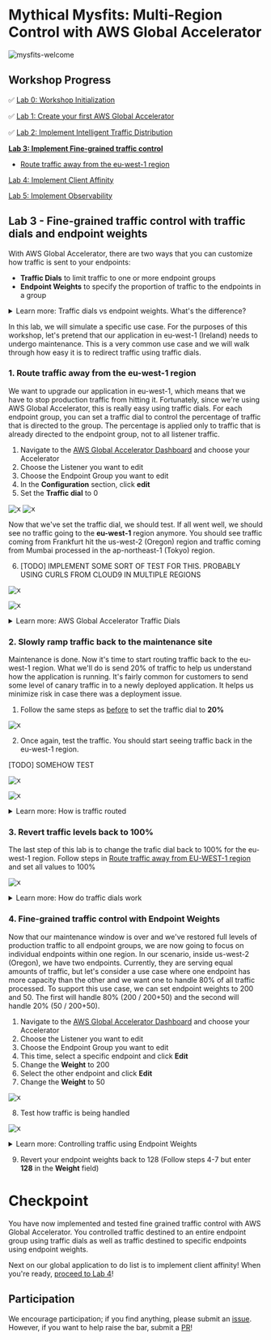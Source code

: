 # Mythical Mysfits: Multi-Region Control with AWS Global Accelerator

![mysfits-welcome](/images/mysfits-welcome.png)

## Workshop Progress
✅ [Lab 0: Workshop Initialization](../lab-0-init)

✅ [Lab 1: Create your first AWS Global Accelerator](../lab-1-create-aws-global-accelerator)

✅ [Lab 2: Implement Intelligent Traffic Distribution](../lab-2-traffic-distribution)

**[Lab 3: Implement Fine-grained traffic control](../lab-3-fine-grained-control)**
- [Route traffic away from the eu-west-1 region](#1)

[Lab 4: Implement Client Affinity](../lab-4-client-affinity)

[Lab 5: Implement Observability](../lab-5-observability)

## Lab 3 - Fine-grained traffic control with traffic dials and endpoint weights

With AWS Global Accelerator, there are two ways that you can customize how traffic is sent to your endpoints:
- **Traffic Dials** to limit traffic to one or more endpoint groups
- **Endpoint Weights** to specify the proportion of traffic to the endpoints in a group

<details>
<summary>Learn more: Traffic dials vs endpoint weights. What's the difference?</summary>

Depending on what you want to do, you will want to use either traffic dials, endpoint weights, or both. With traffic dials, you can control all the traffic going to an entire endpoint group. This is a higher level control. With endpoint weights, we're now inside the endpoint group and controlling specific endpoints within the group, giving you more granular control over the traffic going to specific endpoints.

For more information, see our [documentation](https://docs.aws.amazon.com/global-accelerator/latest/dg/introduction-how-it-works.html#introduction-traffic-dials-weights)

</details>

In this lab, we will simulate a specific use case. For the purposes of this workshop, let's pretend that our application in eu-west-1 (Ireland) needs to undergo maintenance. This is a very common use case and we will walk through how easy it is to redirect traffic using traffic dials.

<a name="1"/>

### 1. Route traffic away from the eu-west-1 region

We want to upgrade our application in eu-west-1, which means that we have to stop production traffic from hitting it. Fortunately, since we're using AWS Global Accelerator, this is really easy using traffic dials. For each endpoint group, you can set a traffic dial to control the percentage of traffic that is directed to the group. The percentage is applied only to traffic that is already directed to the endpoint group, not to all listener traffic.

1. Navigate to the [AWS Global Accelerator Dashboard](https://console.aws.amazon.com/ec2/v2/home#GlobalAcceleratorDashboard) and choose your Accelerator
2. Choose the Listener you want to edit
3. Choose the Endpoint Group you want to edit
4. In the **Configuration** section, click **edit**
5. Set the **Traffic dial** to 0

<kbd>![x](images/0-eu-west-1-1.png)</kbd>
<kbd>![x](images/0-eu-west-1-2.png)</kbd>

Now that we've set the traffic dial, we should test. If all went well, we should see no traffic going to the **eu-west-1** region anymore. You should see traffic coming from Frankfurt hit the us-west-2 (Oregon) region and traffic coming from Mumbai processed in the ap-northeast-1 (Tokyo) region.

6. [TODO] IMPLEMENT SOME SORT OF TEST FOR THIS. PROBABLY USING CURLS FROM CLOUD9 IN MULTIPLE REGIONS

<kbd>![x](images/0-frankfurt.png)</kbd>

<kbd>![x](images/0-mumbai.png)</kbd>

<details>
<summary>Learn more: AWS Global Accelerator Traffic Dials</summary>

For more information, see the [Adjusting Traffic Flow with Traffic Dials](https://docs.aws.amazon.com/global-accelerator/latest/dg/about-endpoint-groups-traffic-dial.html) documentation.

</details>

<a name="2"/>

### 2. Slowly ramp traffic back to the maintenance site

Maintenance is done. Now it's time to start routing traffic back to the eu-west-1 region. What we'll do is send 20% of traffic to help us understand how the application is running. It's fairly common for customers to send some level of canary traffic in to a newly deployed application. It helps us minimize risk in case there was a deployment issue.

1. Follow the same steps as [before](#1) to set the traffic dial to **20%**

<kbd>![x](images/20-eu-west-1.png)</kbd>

2. Once again, test the traffic. You should start seeing traffic back in the eu-west-1 region.

[TODO] SOMEHOW TEST

<kbd>![x](images/20-frankfurt.png)</kbd>

<kbd>![x](images/20-mumbai.png)</kbd>

<details>
<summary>Learn more: How is traffic routed</summary>

AWS Global Accelerator sends 20% of the traffic in EU-WEST-1 and 80% in the next closest available region, US-WEST-1 (Oregon) for requests from Frankfurt and AP-NORTHEAST-1 (Tokyo) for those from Mumbai.

</details>

<a name="3"/>

### 3. Revert traffic levels back to 100%

The last step of this lab is to change the trafic dial back to 100% for the eu-west-1 region. Follow steps in [Route traffic away from EU-WEST-1 region](#1) and set all values to 100%

<kbd>![x](images/default-traffic-dials.png)</kbd>

<details>
<summary>Learn more: How do traffic dials work</summary>

Adjusting Traffic Flow With Traffic Dials: https://docs.aws.amazon.com/global-accelerator/latest/dg/about-endpoint-groups-traffic-dial.html

</details>

<a name="4"/>

### 4. Fine-grained traffic control with Endpoint Weights

Now that our maintenance window is over and we've restored full levels of production traffic to all endpoint groups, we are now going to focus on individual endpoints within one region. In our scenario, inside us-west-2 (Oregon), we have two endpoints. Currently, they are serving equal amounts of traffic, but let's consider a use case where one endpoint has more capacity than the other and we want one to handle 80% of all traffic processed. To support this use case, we can set endpoint weights to 200 and 50. The first will handle 80% (200 / 200+50) and the second will handle 20% (50 / 200+50).

1. Navigate to the [AWS Global Accelerator Dashboard](https://console.aws.amazon.com/ec2/v2/home#GlobalAcceleratorDashboard) and choose your Accelerator
2. Choose the Listener you want to edit
3. Choose the Endpoint Group you want to edit
4. This time, select a specific endpoint and click **Edit**
5. Change the **Weight** to 200
6. Select the other endpoint and click **Edit**
7. Change the **Weight** to 50

<kbd>![x](images/20-endpoint-weights.png)</kbd>

8. Test how traffic is being handled

<kbd>![x](images/herndon-endpoint-weights.png)</kbd>

<details>
<summary>Learn more: Controlling traffic using Endpoint Weights</summary>

Note that the first endpoint in the endpoint group handles around 80% of the traffic. If you want Global Accelerator to stop sending traffic to an endpoint, you can change the weight for that resource to 0 as we did for traffic dials. See more details [here](https://docs.aws.amazon.com/global-accelerator/latest/dg/about-endpoints-endpoint-weights.html).

</details>

9. Revert your endpoint weights back to 128 (Follow steps 4-7 but enter **128** in the **Weight** field)

<a name="checkpoint"/>

# Checkpoint

You have now implemented and tested fine grained traffic control with AWS Global Accelerator. You controlled traffic destined to an entire endpoint group using traffic dials as well as traffic destined to specific endpoints using endpoint weights.

Next on our global application to do list is to implement client affinity! When you're ready, [proceed to Lab 4](../lab-4-client-affinity)!

## Participation

We encourage participation; if you find anything, please submit an [issue](https://github.com/aws-samples/aws-global-accelerator-workshop/issues). However, if you want to help raise the bar, submit a [PR](https://github.com/aws-samples/aws-global-accelerator-workshop/pulls)!
